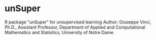 # unSuper
R package "unSuper" for unsupervised learning
Author: Giuseppe Vinci, Ph.D., Assistant Professor, Department of Applied and Computational Mathematics and Statistics, University of Notre Dame.
